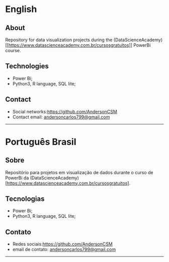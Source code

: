 # English
## About
Repository for data visualization projects during the (DataScienceAcademy)[[https://www.datascienceacademy.com.br/cursosgratuitos]] PowerBi course.


## Technologies
- Power Bi;
- Python3, R language, SQL lite;

## Contact
- Social networks:https://github.com/AndersonCSM
- Contact email: andersoncarlos799@gmail.com

---
# Português Brasil
## Sobre
Repositório para projetos em visualização de dados durante o curso de PowerBi da (DataScienceAcademy)[https://www.datascienceacademy.com.br/cursosgratuitos].


## Tecnologias
- Power Bi;
- Python3, R language, SQL lite;

## Contato
- Redes sociais:https://github.com/AndersonCSM
- email de contato: andersoncarlos799@gmail.com

---
